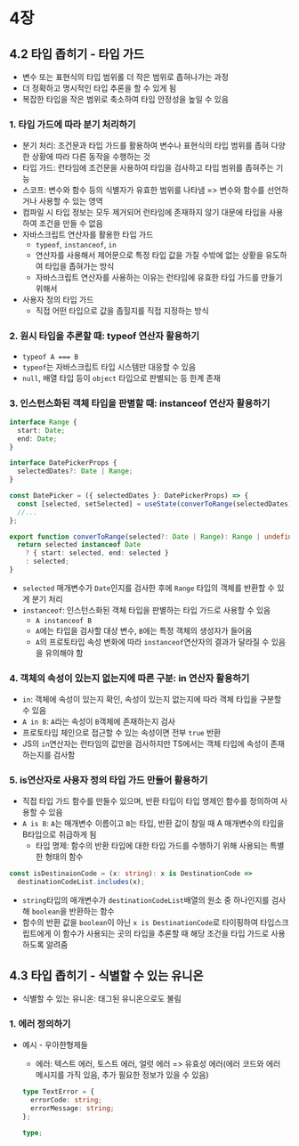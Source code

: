 # 4장

## 4.2 타입 좁히기 - 타입 가드

- 변수 또는 표현식의 타입 범위롤 더 작은 범위로 좁혀나가는 과정
- 더 정확하고 명시적인 타입 추론을 할 수 있게 됨
- 복잡한 타입을 작은 범위로 축소하여 타입 안정성을 높일 수 있음

### 1. 타입 가드에 따라 분기 처리하기

- 분기 처리: 조건문과 타입 가드를 활용하여 변수나 표현식의 타입 범위를 좁혀 다양한 상황에 따라 다른 동작을 수행하는 것
- 타입 가드: 런타임에 조건문을 사용하여 타입을 검사하고 타입 범위를 좁혀주는 기능
- 스코프: 변수와 함수 등의 식별자가 유효한 범위를 나타냄 => 변수와 함수를 선언하거나 사용할 수 있는 영역
- 컴파일 시 타입 정보는 모두 제거되어 런타임에 존재하지 않기 대문에 타입을 사용하여 조건을 만들 수 없음
- 자바스크립트 연산자를 활용한 타입 가드
  - `typeof`, `instanceof`, `in`
  - 연산자를 사용해서 제어문으로 특정 타입 값을 가질 수밖에 없는 상황을 유도하여 타입을 좁혀가는 방식
  - 자바스크립트 연산자를 사용하는 이유는 런타임에 유효한 타입 가드를 만들기 위해서
- 사용자 정의 타입 가드
  - 직접 어떤 타입으로 값을 좁힐지를 직접 지정하는 방식

### 2. 원시 타입을 추론할 때: typeof 연산자 활용하기

- `typeof A === B`
- `typeof`는 자바스크립트 타입 시스템만 대응할 수 있음
- `null`, 배열 타입 등이 `object` 타입으로 판별되는 등 한계 존재

### 3. 인스턴스화된 객체 타입을 판별할 때: instanceof 연산자 활용하기

```ts
interface Range {
  start: Date;
  end: Date;
}

interface DatePickerProps {
  selectedDates?: Date | Range;
}

const DatePicker = ({ selectedDates }: DatePickerProps) => {
  const [selected, setSelected] = useState(converToRange(selectedDates));
  //...
};

export function converToRange(selected?: Date | Range): Range | undefined {
  return selected instanceof Date
    ? { start: selected, end: selected }
    : selected;
}
```

- `selected` 매개변수가 `Date`인지를 검사한 후에 `Range` 타입의 객체를 반환할 수 있게 분기 처리
- `instanceof`: 인스턴스화된 객체 타입을 판별하는 타입 가드로 사용할 수 있음
  - `A instanceof B`
  - `A`에는 타입을 검사할 대상 변수, `B`에는 특정 객체의 생성자가 들어옴
  - `A`의 프로토타입 속성 변화에 따라 `instanceof`연산자의 결과가 달라질 수 있음을 유의해야 함

### 4. 객체의 속성이 있는지 없는지에 따른 구분: in 연산자 활용하기

- `in`: 객체에 속성이 있는지 확인, 속성이 있는지 없는지에 따라 객체 타입을 구분할 수 있음
- `A in B`: `A`라는 속성이 `B`객체에 존재하는지 검사
- 프로토타입 체인으로 접근할 수 있는 속성이면 전부 `true` 반환
- JS의 `in`연산자는 런타임의 값만을 검사하지만 TS에서는 객체 타입에 속성이 존재하는지를 검사함

### 5. is연산자로 사용자 정의 타입 가드 만들어 활용하기

- 직접 타입 가드 함수를 만들수 있으며, 반환 타입이 타입 명제인 함수를 정의하여 사용할 수 있음
- `A is B`: `A`는 매개변수 이름이고 `B`는 타입, 반환 값이 참일 때 A 매개변수의 타입을 B타입으로 취급하게 됨
  - 타입 명제: 함수의 반환 타입에 대한 타입 가드를 수행하기 위해 사용되는 특별한 형태의 함수

```ts
const isDestinaionCode = (x: string): x is DestinationCode =>
  destinationCodeList.includes(x);
```

- `string`타입의 매개변수가 `destinationCodeList`배열의 원소 중 하나인지를 검사해 `boolean`을 반환하는 함수
- 함수의 반환 값을 `boolean`이 아닌 `x is DestinationCode`로 타이핑하여 타입스크립트에게 이 함수가 사용되는 곳의 타입을 추론할 때 해당 조건을 타입 가드로 사용하도록 알려줌

## 4.3 타입 좁히기 - 식별할 수 있는 유니온

- 식별할 수 있는 유니온: 태그된 유니온으로도 불림

### 1. 에러 정의하기

- 예시 - 우아한형제들

  - 에러: 텍스트 에러, 토스트 에러, 얼럿 에러 => 유효성 에러(에러 코드와 에러 메시지를 가직 있음, 추가 필요한 정보가 있을 수 있음)

  ```ts
  type TextError = {
    errorCode: string;
    errorMessage: string;
  };

  type;
  ```
